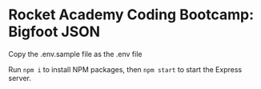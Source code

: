 # Rocket Academy Coding Bootcamp: Bigfoot JSON

Copy the .env.sample file as the .env file

Run `npm i` to install NPM packages, then `npm start` to start the Express server.
